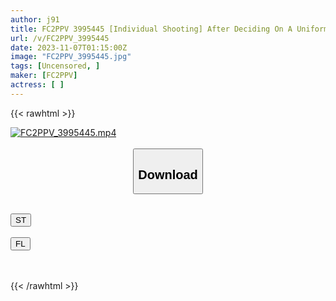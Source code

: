 ```yaml
---
author: j91
title: FC2PPV 3995445 [Individual Shooting] After Deciding On A Uniform Date With The Girl I Want To Have As My Girlfriend The Most, Icharab Creampie Sex At The Usual Hotel! I Feel It So Much That My Mama Is Twitching♡
url: /v/FC2PPV_3995445
date: 2023-11-07T01:15:00Z
image: "FC2PPV_3995445.jpg"
tags: [Uncensored, ]
maker: [FC2PPV]
actress: [ ]
---
```



{{< rawhtml >}}

<div class="video" data-videoid="kk7K1xZZlAFOgr0">
    <a href="javascript:;">
        <img src="https://my.j91.asia/v/FC2PPV_3995445.jpg" width="WIDTH" height="HEIGHT" alt="FC2PPV_3995445.mp4" loading="lazy">
    </a>
</div>

<script type="text/javascript" src="https://j91.asia/asset/on-demand-st.js"></script>

<br>
  <link rel="stylesheet" href="https://j91.asia/asset/bs5.css">
  
  <center>
  <button class="btn btn-primary" type="button" data-bs-toggle="collapse" data-bs-target=".multi-collapse" aria-expanded="false" aria-controls="multiCollapseExample1 multiCollapseExample2"><h2>Download</h2></button></center>
</p>
<div class="row">
  <div class="col">
    <div class="collapse multi-collapse" id="multiCollapseExample1">
      <div class="card card-body">
	      	      <br>
<div class="buttons">  
<a href="https://streamtape.to/v/kk7K1xZZlAFOgr0" target="_blank"><button class="btn-hover color-3"><i class="fa fa-download"></i> ST</button></a></div>
    </div>
  </div>
</div>
  <div class="col">
    <div class="collapse multi-collapse" id="multiCollapseExample2">
      <div class="card card-body">
	      <br>
<div class="buttons">
    <a href="https://filelions.online/f/vbgtg6wvymuk" target="_blank"><button class="btn-hover color-9"><i class="fa fa-download"></i> FL</button></a></div>
<br><br>
      </div>
    </div>
  </div>
</div>

{{< /rawhtml >}}
